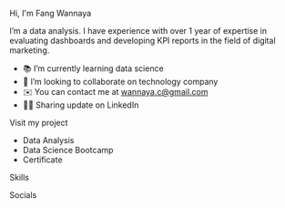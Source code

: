 Hi, I'm Fang Wannaya

I’m a data analysis. I have experience with over 1 year of expertise in evaluating dashboards and developing KPI reports in the field of digital marketing.

- 📚 I’m currently learning data science
- 👀 I’m looking to collaborate on technology company
- ✉️ You can contact me at wannaya.c@gmail.com
- 👩‍💻 Sharing update on LinkedIn

Visit my project
- Data Analysis
- Data Science Bootcamp
- Certificate

Skills


Socials



<!---
wannaya26/wannaya26 is a ✨ special ✨ repository because its `README.md` (this file) appears on your GitHub profile.
You can click the Preview link to take a look at your changes.
--->

